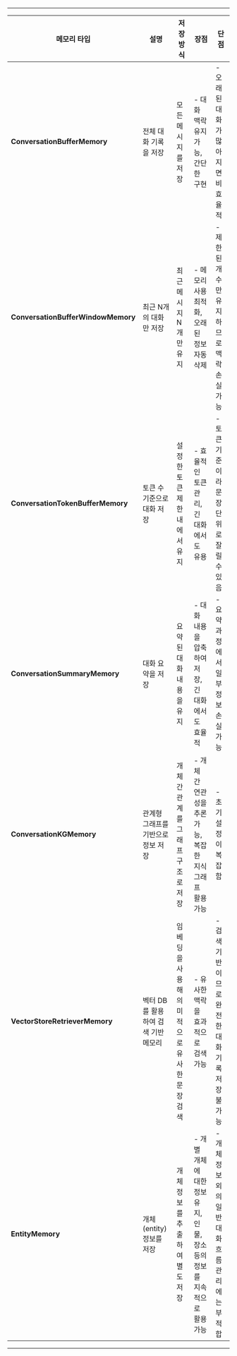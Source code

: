-------------------------------------------------------------------------------------------------------------------------------------------------------------------------------------------------------
| **메모리 타입**                      | **설명**                       | **저장 방식**                     | **장점**                                                   |**단점**                             |
|-----------------------------------|-------------------------------|---------------------------------|-----------------------------------------------------------|--------------------------------------|
| **ConversationBufferMemory**      | 전체 대화 기록을 저장              | 모든 메시지를 저장                   | - 대화 맥락 유지 가능, 간단한 구현                               | - 오래된 대화가 많아지면 비효율적        |
| **ConversationBufferWindowMemory**| 최근 N개의 대화만 저장             | 최근 메시지 N개만 유지               | - 메모리 사용 최적화, 오래된 정보 자동 삭제                         | - 제한된 개수만 유지하므로 맥락 손실 가능 |
| **ConversationTokenBufferMemory** | 토큰 수 기준으로 대화 저장          | 설정한 토큰 제한 내에서 유지           | - 효율적인 토큰 관리, 긴 대화에서도 유용                           | - 토큰 기준이라 문장 단위로 잘릴 수 있음 |
| **ConversationSummaryMemory**     | 대화 요약을 저장                  | 요약된 대화 내용을 유지               | - 대화 내용을 압축하여 저장, 긴 대화에서도 효율적                    | - 요약 과정에서 일부 정보 손실 가능      |
| **ConversationKGMemory**          | 관계형 그래프를 기반으로 정보 저장    | 개체 간 관계를 그래프 구조로 저장        | - 개체 간 연관성을 추론 가능, 복잡한 지식 그래프 활용 가능            | - 초기 설정이 복잡함                    |
| **VectorStoreRetrieverMemory**    | 벡터 DB를 활용하여 검색 기반 메모리  | 임베딩을 사용해 의미적으로 유사한 문장 검색 | - 유사한 맥락을 효과적으로 검색 가능                              | - 검색 기반이므로 완전한 대화 기록 저장 불가능 |
| **EntityMemory**                  | 개체(entity) 정보를 저장         | 개체 정보를 추출하여 별도 저장           | - 개별 개체에 대한 정보 유지, 인물, 장소 등의 정보를 지속적으로 활용 가능 | - 개체 정보 외의 일반 대화 흐름 관리에는 부적합 |
-------------------------------------------------------------------------------------------------------------------------------------------------------------------------------------------------------